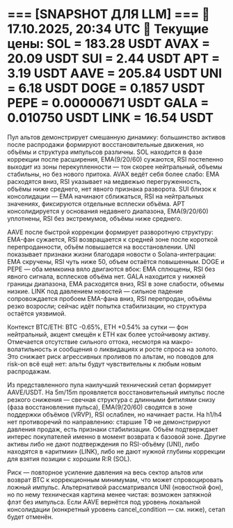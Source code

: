 
=== [SNAPSHOT ДЛЯ LLM] ===
📅 17.10.2025, 20:34 UTC
💱 Текущие цены:
SOL  =       183.28 USDT
AVAX =        20.09 USDT
SUI  =         2.44 USDT
APT  =         3.19 USDT
AAVE =       205.84 USDT
UNI  =         6.18 USDT
DOGE =       0.1857 USDT
PEPE =   0.00000671 USDT
GALA =     0.010750 USDT
LINK =        16.54 USDT
==========================

Пул альтов демонстрирует смешанную динамику: большинство активов после распродажи формируют восстановительные движения, но объёмы и структура импульсов различны. SOL находится в фазе коррекции после расширения, EMA(9/20/60) сужаются, RSI постепенно выходит из зоны перекупленности — тон скорее нейтральный, объемы стабильны, но без нового притока. AVAX ведёт себя более слабо: EMA расходятся вниз, RSI указывает на медвежью перегруженность, объёмы ниже среднего, нет явного признака разворота. SUI близок к консолидации — EMA начинают сближаться, RSI на нейтральных значениях, фиксируются отдельные всплески объёма. APT консолидируется у основания недавнего диапазона, EMA(9/20/60) уплотнены, RSI без экстремумов, объёмы ниже среднего.

AAVE после быстрой коррекции формирует разворотную структуру: EMA-фан сужается, RSI возвращается к средней зоне после короткой перепроданности, объём повышается на восстановлении. UNI показывает признаки жизни благодаря новости о Solana-интеграции: EMA скручены, RSI чуть ниже 50, объем остаётся повышенным. DOGE и PEPE — оба мемкоина вяло двигаются вбок: EMA сплющены, RSI без явного сигнала, всплесков объёма нет. GALA находится у нижней границы диапазона, EMA расходятся вниз, RSI в зоне слабости, объемы низкие. LINK под давлением новостей — сильное падение сопровождается пробоем EMA-фана вниз, RSI перепродан, объёмы резко возросли; сейчас идёт попытка стабилизации, но структура остаётся уязвимой.

Контекст BTC/ETH: BTC -0.65%, ETH +0.54% за сутки — фон нейтральный, акцент смещён к ETH как более устойчивому активу. Отмечается отсутствие сильного оттока, несмотря на макро-волатильность и сообщения о ликвидациях и росте спроса на золото. Это снижает риск агрессивных проливов по альтам, но поводов для risk-on всё ещё нет: альты будут чувствительны к любым новым распродажам.

Из представленного пула наилучший технический сетап формирует AAVE/USDT. На 5m/15m проявляется восстановительный импульс после резкого снижения — свечная структура с длинными фитилями снизу (фаза восстановления пульса), EMA(9/20/60) сводятся в зоне поддержки объёмов (VRVP), RSI ослаблен, но начинает расти. На h1/h4 нет противоречий по направлению: старшие ТФ не демонстрируют давления продаж, есть признаки стабилизации. Объём подтверждает интерес покупателей именно в момент возврата к базовой зоне. Другие активы либо не дают подтверждения по RSI-объёму (UNI), либо находятся в «аритмии» (LINK), либо не дают нужной глубины коррекции для взятия позиции с хорошим R:R (SOL).

Риск — повторное усиление давления на весь сектор альтов или возврат BTC к коррекционным минимумам, что может спровоцировать ложный импульс. Альтернативой рассматривался UNI (новостной фон), но по нему техническая картина менее чистая: возможен затяжной флэт без импульса. Если AAVE вернётся под уровень локальной консолидации (конкретный уровень cancel_condition — см. ниже), сетап будет отменён.
